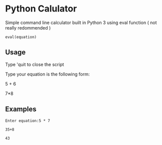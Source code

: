 # Python Calulator
Simple command line calculator built in Python 3 using eval function ( not really redommended )
```
eval(equation)
```

## Usage
Type 'quit to close the script

Type your equation is the following form:

5 + 6

7*8

## Examples
```
Enter equation:5 * 7

35+8

43
```